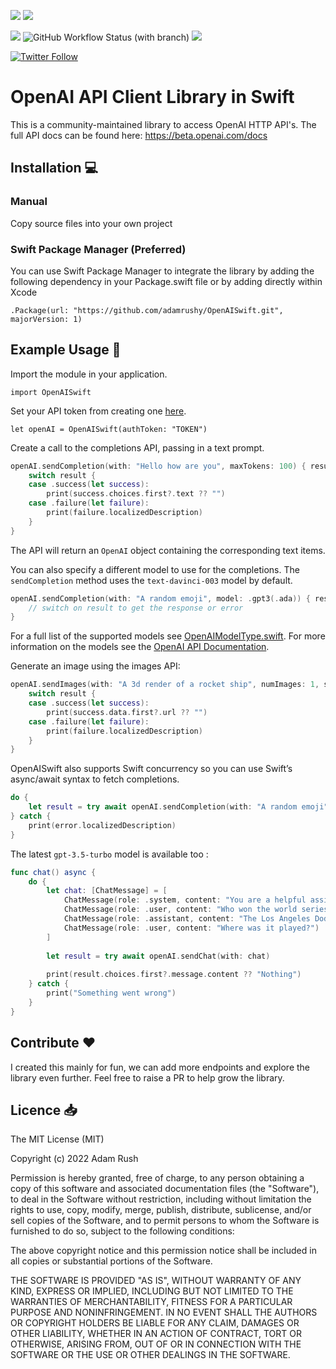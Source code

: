 [![](https://img.shields.io/endpoint?url=https%3A%2F%2Fswiftpackageindex.com%2Fapi%2Fpackages%2Fadamrushy%2FOpenAISwift%2Fbadge%3Ftype%3Dswift-versions)](https://swiftpackageindex.com/adamrushy/OpenAISwift)
[![](https://img.shields.io/endpoint?url=https%3A%2F%2Fswiftpackageindex.com%2Fapi%2Fpackages%2Fadamrushy%2FOpenAISwift%2Fbadge%3Ftype%3Dplatforms)](https://swiftpackageindex.com/adamrushy/OpenAISwift)

![](https://img.shields.io/github/license/adamrushy/OpenAISwift)
![GitHub Workflow Status (with branch)](https://img.shields.io/github/actions/workflow/status/adamrushy/OpenAISwift/swift.yml?branch=main)
[![](https://img.shields.io/badge/SPM-supported-DE5C43.svg?style=flat)](https://swift.org/package-manager/)

[![Twitter Follow](https://img.shields.io/twitter/follow/adam9rush?style=social)](https://twitter.com/adam9rush)

# OpenAI API Client Library in Swift

This is a community-maintained library to access OpenAI HTTP API's. The full API docs can be found here:
https://beta.openai.com/docs

## Installation 💻

### Manual

Copy source files into your own project

### Swift Package Manager (Preferred)

You can use Swift Package Manager to integrate the library by adding the following dependency in your Package.swift file or by adding directly within Xcode

`.Package(url: "https://github.com/adamrushy/OpenAISwift.git", majorVersion: 1)`

## Example Usage 🤩

Import the module in your application.

`import OpenAISwift`

Set your API token from creating one [here](https://beta.openai.com/account/api-keys).

`let openAI = OpenAISwift(authToken: "TOKEN")`

Create a call to the completions API, passing in a text prompt.

```swift
openAI.sendCompletion(with: "Hello how are you", maxTokens: 100) { result in // Result<OpenAI, OpenAIError>
    switch result {
    case .success(let success):
        print(success.choices.first?.text ?? "")
    case .failure(let failure):
        print(failure.localizedDescription)
    }
}
```

The API will return an `OpenAI` object containing the corresponding text items.

You can also specify a different model to use for the completions. The `sendCompletion` method uses the `text-davinci-003` model by default.

```swift
openAI.sendCompletion(with: "A random emoji", model: .gpt3(.ada)) { result in // Result<OpenAI, OpenAIError>
    // switch on result to get the response or error
}
```
For a full list of the supported models see [OpenAIModelType.swift](https://github.com/adamrushy/OpenAISwift/blob/main/Sources/OpenAISwift/Models/OpenAIModelType.swift). For more information on the models see the [OpenAI API Documentation](https://beta.openai.com/docs/models).

Generate an image using the images API:

```swift
openAI.sendImages(with: "A 3d render of a rocket ship", numImages: 1, size: .size1024) { result in // Result<OpenAI, OpenAIError>
    switch result {
    case .success(let success):
        print(success.data.first?.url ?? "")
    case .failure(let failure):
        print(failure.localizedDescription)
    }
}
```

OpenAISwift also supports Swift concurrency so you can use Swift’s async/await syntax to fetch completions.

```swift
do {
    let result = try await openAI.sendCompletion(with: "A random emoji")
} catch {
    print(error.localizedDescription)
}
```

The latest `gpt-3.5-turbo` model is available too : 

```swift
func chat() async {
    do {
        let chat: [ChatMessage] = [
            ChatMessage(role: .system, content: "You are a helpful assistant."),
            ChatMessage(role: .user, content: "Who won the world series in 2020?"),
            ChatMessage(role: .assistant, content: "The Los Angeles Dodgers won the World Series in 2020."),
            ChatMessage(role: .user, content: "Where was it played?")
        ]
                    
        let result = try await openAI.sendChat(with: chat)
        
        print(result.choices.first?.message.content ?? "Nothing")
    } catch {
        print("Something went wrong")
    }
}
```

## Contribute ❤️

I created this mainly for fun, we can add more endpoints and explore the library even further. Feel free to raise a PR to help grow the library.

## Licence 📥

The MIT License (MIT)

Copyright (c) 2022 Adam Rush

Permission is hereby granted, free of charge, to any person obtaining a copy of this software and associated documentation files (the "Software"), to deal in the Software without restriction, including without limitation the rights to use, copy, modify, merge, publish, distribute, sublicense, and/or sell copies of the Software, and to permit persons to whom the Software is furnished to do so, subject to the following conditions:

The above copyright notice and this permission notice shall be included in all copies or substantial portions of the Software.

THE SOFTWARE IS PROVIDED "AS IS", WITHOUT WARRANTY OF ANY KIND, EXPRESS OR IMPLIED, INCLUDING BUT NOT LIMITED TO THE WARRANTIES OF MERCHANTABILITY, FITNESS FOR A PARTICULAR PURPOSE AND NONINFRINGEMENT. IN NO EVENT SHALL THE AUTHORS OR COPYRIGHT HOLDERS BE LIABLE FOR ANY CLAIM, DAMAGES OR OTHER LIABILITY, WHETHER IN AN ACTION OF CONTRACT, TORT OR OTHERWISE, ARISING FROM, OUT OF OR IN CONNECTION WITH THE SOFTWARE OR THE USE OR OTHER DEALINGS IN THE SOFTWARE.
